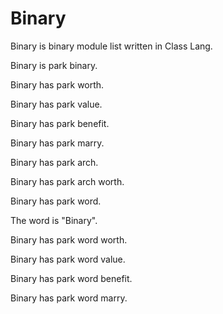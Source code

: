 # Binary

Binary is binary module list written in Class Lang.

Binary is park binary.

Binary has park worth.

Binary has park value.

Binary has park benefit.

Binary has park marry.

Binary has park arch.

Binary has park arch worth.

Binary has park word.

The word is "Binary".

Binary has park word worth.

Binary has park word value.

Binary has park word benefit.

Binary has park word marry.